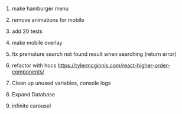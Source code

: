 1. make hamburger menu
2. remove animations for mobile

3. add 20 tests
4. make mobile overlay
5. fix premature search not found result when searching (return error)

6. refactor with hocs https://tylermcginnis.com/react-higher-order-components/
7. Clean up unused variables, console logs
8. Expand Database
9. infinite carousel
